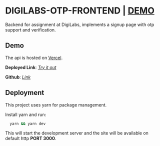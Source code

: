 # DIGILABS-OTP-FRONTEND | [DEMO](https://digilabs-otp-frontend.vercel.app/signin)
Backend for assignment at DigiLabs, implements a signup page with otp support and verification.

## Demo

The api is hosted on [Vercel](https://vercel.com/).

**Deployed Link**: [_Try it out_](https://digilabs-otp-frontend.vercel.app/signin)


**Github**: [_Link_](https://github.com/ananyo141/digilabs-otp-frontend)


## Deployment

This project uses yarn for package management.

Install yarn and run:
```bash
  yarn && yarn dev
```
This will start the development server and the site will be available on default http **PORT 3000**.
